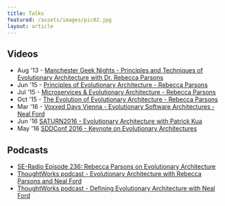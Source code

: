 ```yaml
---
title: Talks
featured: /assets/images/pic02.jpg
layout: article
---
```


## Videos

 - Aug '13 - [Manchester Geek Nights - Principles and Techniques of Evolutionary Architecture with Dr. Rebecca Parsons
](https://www.youtube.com/watch?v=ZIsgHs0w44Y)
 - Jun '15 - [ Principles of Evolutionary Architecture - Rebecca Parsons](https://www.youtube.com/watch?v=T1kwuP_JWrk)
 - Jul '15 - [Microservices & Evolutionary Architecture - Rebecca Parsons](https://www.youtube.com/watch?v=WhHtVUlJNA0)
 - Oct '15 - [The Evolution of Evolutionary Architecture - Rebecca Parsons](https://www.youtube.com/watch?v=dgxr4nEjaFw)
 - Mar '16 - [Voxxed Days Vienna - Evolutionary Software Architectures - Neal Ford](https://www.youtube.com/watch?v=CglSFhwbI3s)
 - Jun '16 [SATURN2016 - Evolutionary Architecture with Patrick Kua](https://www.youtube.com/watch?v=XSrLU4TOoxA)
 - May '16 [SDDConf 2016 - Keynote on Evolutionary Architectures](https://vimeo.com/user28557683/review/169995132/8468bd9321)

## Podcasts

 - [SE-Radio Episode 236: Rebecca Parsons on Evolutionary Architecture](http://www.se-radio.net/2015/08/se-radio-episode-236-rebecca-parsons-on-evolutionary-architecture/)
 - [ThoughtWorks podcast - Evolutionary Architecture with Rebecca Parsons and Neal Ford](https://soundcloud.com/thoughtworks/evolutionary-architecture-with-rebecca-parsons-and-neal-ford)
 - [ThoughtWorks podcast - Defining Evolutionary Architecture with Neal Ford](https://soundcloud.com/thoughtworks/defining-evolutionary-architecture-with-neal-ford)
